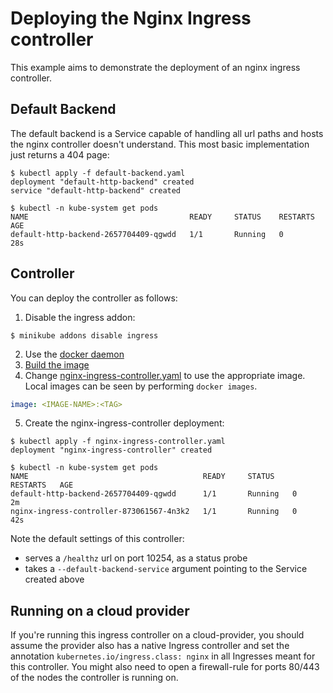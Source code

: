# Deploying the Nginx Ingress controller

This example aims to demonstrate the deployment of an nginx ingress controller.

## Default Backend

The default backend is a Service capable of handling all url paths and hosts the
nginx controller doesn't understand. This most basic implementation just returns
a 404 page:

```console
$ kubectl apply -f default-backend.yaml
deployment "default-http-backend" created
service "default-http-backend" created

$ kubectl -n kube-system get pods
NAME                                    READY     STATUS    RESTARTS   AGE
default-http-backend-2657704409-qgwdd   1/1       Running   0          28s
```

## Controller

You can deploy the controller as follows:

1. Disable the ingress addon:
```console
$ minikube addons disable ingress
```
2. Use the [docker daemon](https://github.com/kubernetes/minikube/blob/master/docs/reusing_the_docker_daemon.md)
3. [Build the image](../../../docs/dev/getting-started.md)
4. Change [nginx-ingress-controller.yaml](nginx-ingress-controller.yaml) to use the appropriate image. Local images can be
seen by performing `docker images`.
```yaml
image: <IMAGE-NAME>:<TAG>
```
5. Create the nginx-ingress-controller deployment:
```console
$ kubectl apply -f nginx-ingress-controller.yaml
deployment "nginx-ingress-controller" created

$ kubectl -n kube-system get pods
NAME                                       READY     STATUS    RESTARTS   AGE
default-http-backend-2657704409-qgwdd      1/1       Running   0          2m
nginx-ingress-controller-873061567-4n3k2   1/1       Running   0          42s
```

Note the default settings of this controller:
* serves a `/healthz` url on port 10254, as a status probe
* takes a `--default-backend-service` argument pointing to the Service created above

## Running on a cloud provider

If you're running this ingress controller on a cloud-provider, you should assume
the provider also has a native Ingress controller and set the annotation
`kubernetes.io/ingress.class: nginx` in all Ingresses meant for this controller.
You might also need to open a firewall-rule for ports 80/443 of the nodes the
controller is running on.
